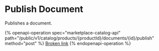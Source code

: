 # Publish Document

Publishes a document.

{% openapi-operation spec="marketplace-catalog-api" path="/public/v1/catalog/products/{productId}/documents/{id}/publish" method="post" %}
[Broken link](broken-reference)
{% endopenapi-operation %}
